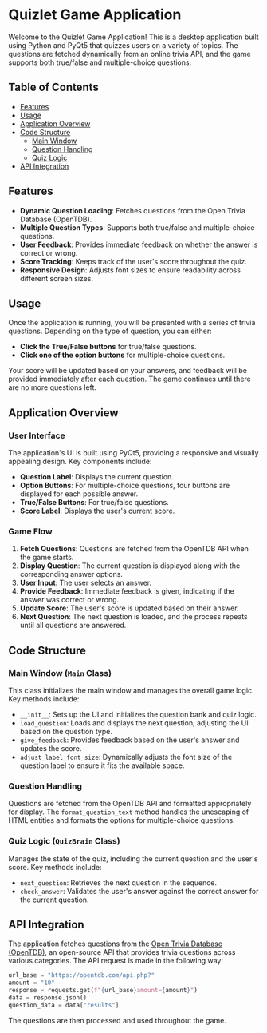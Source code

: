 
# Quizlet Game Application

Welcome to the Quizlet Game Application! This is a desktop application built using Python and PyQt5 that quizzes users on a variety of topics. The questions are fetched dynamically from an online trivia API, and the game supports both true/false and multiple-choice questions.

## Table of Contents
- [Features](#features)
- [Usage](#usage)
- [Application Overview](#application-overview)
- [Code Structure](#code-structure)
  - [Main Window](#main-window)
  - [Question Handling](#question-handling)
  - [Quiz Logic](#quiz-logic)
- [API Integration](#api-integration)

## Features

- **Dynamic Question Loading**: Fetches questions from the Open Trivia Database (OpenTDB).
- **Multiple Question Types**: Supports both true/false and multiple-choice questions.
- **User Feedback**: Provides immediate feedback on whether the answer is correct or wrong.
- **Score Tracking**: Keeps track of the user's score throughout the quiz.
- **Responsive Design**: Adjusts font sizes to ensure readability across different screen sizes.

## Usage

Once the application is running, you will be presented with a series of trivia questions. Depending on the type of question, you can either:
- **Click the True/False buttons** for true/false questions.
- **Click one of the option buttons** for multiple-choice questions.

Your score will be updated based on your answers, and feedback will be provided immediately after each question. The game continues until there are no more questions left.

## Application Overview

### User Interface

The application's UI is built using PyQt5, providing a responsive and visually appealing design. Key components include:
- **Question Label**: Displays the current question.
- **Option Buttons**: For multiple-choice questions, four buttons are displayed for each possible answer.
- **True/False Buttons**: For true/false questions.
- **Score Label**: Displays the user's current score.

### Game Flow

1. **Fetch Questions**: Questions are fetched from the OpenTDB API when the game starts.
2. **Display Question**: The current question is displayed along with the corresponding answer options.
3. **User Input**: The user selects an answer.
4. **Provide Feedback**: Immediate feedback is given, indicating if the answer was correct or wrong.
5. **Update Score**: The user's score is updated based on their answer.
6. **Next Question**: The next question is loaded, and the process repeats until all questions are answered.

## Code Structure

### Main Window (`Main` Class)

This class initializes the main window and manages the overall game logic. Key methods include:

- `__init__`: Sets up the UI and initializes the question bank and quiz logic.
- `load_question`: Loads and displays the next question, adjusting the UI based on the question type.
- `give_feedback`: Provides feedback based on the user's answer and updates the score.
- `adjust_label_font_size`: Dynamically adjusts the font size of the question label to ensure it fits the available space.

### Question Handling

Questions are fetched from the OpenTDB API and formatted appropriately for display. The `format_question_text` method handles the unescaping of HTML entities and formats the options for multiple-choice questions.

### Quiz Logic (`QuizBrain` Class)

Manages the state of the quiz, including the current question and the user's score. Key methods include:

- `next_question`: Retrieves the next question in the sequence.
- `check_answer`: Validates the user's answer against the correct answer for the current question.

## API Integration

The application fetches questions from the [Open Trivia Database (OpenTDB)](https://opentdb.com/), an open-source API that provides trivia questions across various categories. The API request is made in the following way:

```python
url_base = "https://opentdb.com/api.php?"
amount = "10"
response = requests.get(f"{url_base}amount={amount}")
data = response.json()
question_data = data["results"]
```

The questions are then processed and used throughout the game.
